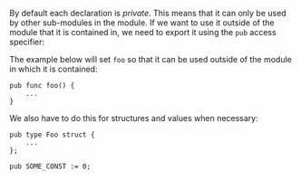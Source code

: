 By default each declaration is _private_. This means that it can only be used by other sub-modules in the module. If we want to use it outside of the module that it is contained in, we need to export it using the `pub` access specifier:

The example below will set `foo` so that it can be used outside of the module in which it is contained:

	pub func foo() {
		...
	}

We also have to do this for structures and values when necessary:

	pub type Foo struct {
		...
	};

	pub SOME_CONST := 0;